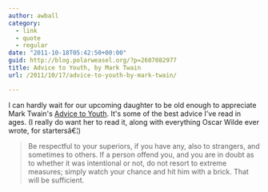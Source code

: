 ```yaml
---
author: awball
category:
  - link
  - quote
  - regular
date: "2011-10-18T05:42:50+00:00"
guid: http://blog.polarweasel.org/?p=2607082977
title: Advice to Youth, by Mark Twain
url: /2011/10/17/advice-to-youth-by-mark-twain/

---
```

I can hardly wait for our upcoming daughter to be old enough to appreciate Mark Twain's [Advice to Youth](http://grammar.about.com/od/classicessays/a/adviceyouth.htm). It's some of the best advice I've read in ages. (I really do want her to read it, along with everything Oscar Wilde ever wrote, for startersâ€¦)

> Be respectful to your superiors, if you have any, also to strangers, and sometimes to others. If a person offend you, and you are in doubt as to whether it was intentional or not, do not resort to extreme measures; simply watch your chance and hit him with a brick. That will be sufficient.
